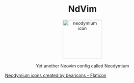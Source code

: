 # <div align="center">NdVim</div>
<div align="center">
  <img src="https://github.com/user-attachments/assets/aa8573bf-a22a-41f6-80b3-44af0444b92a" alt="neodymium icon" width="128" height="128"/>
  <p>Yet another Neovim config called Neodymium</p>
</div>

[Neodymium icons created by bearicons - Flaticon]("https://www.flaticon.com/free-icons/neodymium")
